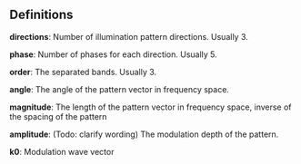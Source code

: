 ## Definitions  

**directions**: Number of illumination pattern directions.  Usually 3.

**phase**: Number of phases for each direction.  Usually 5.

**order**: The separated bands.  Usually 3.

**angle**: The angle of the pattern vector in frequency space. 

**magnitude**:  The length of the pattern vector in frequency space, inverse of the spacing of the pattern

**amplitude**:  (Todo: clarify wording) The modulation depth of the pattern.  
  
**k0**: Modulation wave vector  



